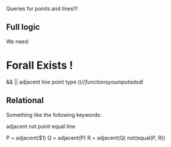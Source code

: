 Queries for points and lines!!!

## Full logic
We need:

Forall
Exists
!
=
&&
||
adjacent
line
point
type
$() // functions you input
adsdl$

## Relational
Something like the following keywords:

adjacent
not
point
equal
line

P = adjacent($1)
Q = adjacent(P)
R = adjacent(Q)
not(equal(P, R))